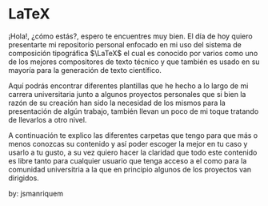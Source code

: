# LaTeX

¡Hola!, ¿cómo estás?, espero te encuentres muy bien. El día de hoy quiero presentarte mi repositorio personal enfocado en mi uso del sistema de composición tipográfica $\LaTeX$ el cual es conocido por varios como uno de los mejores compositores de texto técnico y que también es usado en su mayoría para la generación de texto científico.

Aquí podrás encontrar diferentes plantillas que he hecho a lo largo de mi carrera universitaria junto a algunos proyectos personales que si bien la razón de su creación han sido la necesidad de los mismos para la presentación de algún trabajo, también llevan un poco de mi toque tratando de llevarlos a otro nivel.

A continuación te explico las diferentes carpetas que tengo para que más o menos conozcas su contenido y así poder escoger la mejor en tu caso y usarlo a tu gusto, a su vez quiero hacer la claridad que todo este contenido es libre tanto para cualquier usuario que tenga acceso a el como para la comunidad universitria a la que en principio algunos de los proyectos van dirigidos.

by: jsmanriquem
